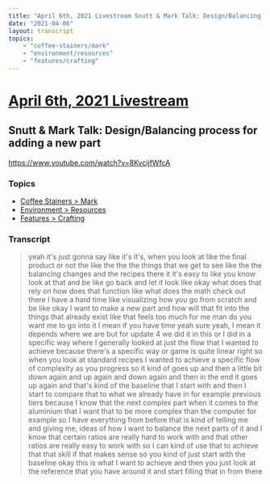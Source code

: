 ```yaml
---
title: "April 6th, 2021 Livestream Snutt & Mark Talk: Design/Balancing process for adding a new part"
date: "2021-04-06"
layout: transcript
topics:
    - "coffee-stainers/mark"
    - "environment/resources"
    - "features/crafting"
---
```

# [April 6th, 2021 Livestream](../2021-04-06.md)
## Snutt & Mark Talk: Design/Balancing process for adding a new part
https://www.youtube.com/watch?v=8KvcijfWfcA

### Topics
* [Coffee Stainers > Mark](../topics/coffee-stainers/mark.md)
* [Environment > Resources](../topics/environment/resources.md)
* [Features > Crafting](../topics/features/crafting.md)

### Transcript

> yeah it's just gonna say like it's it's, when you look at like the final product or not the like the the the things that we get to see like the the balancing changes and the recipes there it it's easy to like you know look at that and be like go back and let it look like okay what does that rely on how does that function like what does the math check out there I have a hard time like visualizing how you go from scratch and be like okay I want to make a new part and how will that fit into the things that already exist like that feels too much for me man do you want me to go into it I mean if you have time yeah sure yeah, I mean it depends where we are but for update 4 we did it in this or I did in a specific way where I generally looked at just the flow that I wanted to achieve because there's a specific way or game is quite linear right so when you look at standard recipes I wanted to achieve a specific flow of complexity as you progress so it kind of goes up and then a little bit down again and up again and down again and then in the end it goes up again and that's kind of the baseline that I start with and then I start to compare that to what we already have in for example previous tiers because I know that the next complex part when it comes to the aluminium that I want that to be more complex than the computer for example so I have everything from before that is kind of telling me and giving me, ideas of how I want to balance the next parts of it and I know that certain ratios are really hard to work with and that other ratios are really easy to work with so I can kind of use that to achieve that that skill if that makes sense so you kind of just start with the baseline okay this is what I want to achieve and then you just look at the reference that you have around it and start filling that in from there
